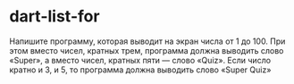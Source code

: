 # dart-list-for

Напишите программу, которая выводит на экран числа от 1 до 100. 
При этом вместо чисел, кратных трем, программа должна выводить слово «Super», 
а вместо чисел, кратных пяти — слово «Quiz». Если число кратно и 3, и 5, 
то программа должна выводить слово «Super Quiz»
